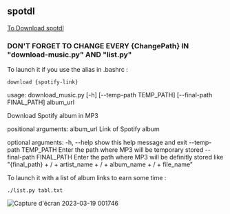 ## spotdl

[To Download spotdl](https://github.com/spotDL/spotify-downloader)

### DON'T FORGET TO CHANGE EVERY {ChangePath} IN "download-music.py" AND "list.py"

To launch it if you use the alias in .bashrc : 
```
download {spotify-link}
```

usage: download_music.py [-h] [--temp-path TEMP_PATH] [--final-path FINAL_PATH] album_url

Download Spotify album in MP3

positional arguments:
  album_url             Link of Spotify album

optional arguments:
  -h, --help            show this help message and exit
  --temp-path TEMP_PATH
                        Enter the path where MP3 will be temporary stored
  --final-path FINAL_PATH
                        Enter the path where MP3 will be definitly stored like "{final_path} + / + artist_name + / + album_name + / + file_name"
                        

To launch it with a list of album links to earn some time :
```
./list.py tabl.txt
```
![Capture d'écran 2023-03-19 001746](https://user-images.githubusercontent.com/81537743/226145030-8031e764-a70c-45be-a2d1-57d39c25b524.png)
